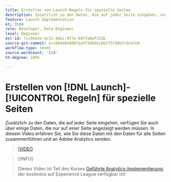 ```yaml
---
title: Erstellen von Launch-Regeln für spezielle Seiten
description: Zusätzlich zu den Daten, die auf jeder Seite eingehen, verfügen Sie auch über einige Daten, die nur auf einer Seite angezeigt werden müssen. In diesem Video erfahren Sie, wie Sie diese Daten mit den Daten für alle Seiten zusammenführen und an Adobe Analytics senden.
feature: Launch Implementation
kt: 3590
role: Developer, Data Engineer
level: Beginner
exl-id: 7cc9ea3e-1c31-4dac-9f7e-89f7a6ef315b
source-git-commit: ecc86de650d87aa7f3d8d1cb6275f38b7cdca7e0
workflow-type: tm+mt
source-wordcount: '119'
ht-degree: 100%

---
```


# Erstellen von [!DNL Launch]-[!UICONTROL Regeln] für spezielle Seiten

Zusätzlich zu den Daten, die auf jeder Seite eingehen, verfügen Sie auch über einige Daten, die nur auf einer Seite angezeigt werden müssen. In diesem Video erfahren Sie, wie Sie diese Daten mit den Daten für alle Seiten zusammenführen und an Adobe Analytics senden.

>[!VIDEO](https://video.tv.adobe.com/v/28770/?quality=12&learn=on)

>[!INFO]
>
> Dieses Video ist Teil des Kurses [Geführte Analytics-Implementierung](https://experienceleague.adobe.com/?recommended=Analytics-D-1-2019.1&amp;lang=de), der kostenlos auf Experience League verfügbar ist!